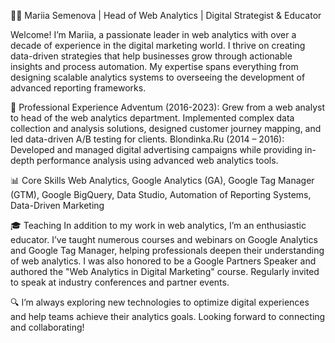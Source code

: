 <!--
**SemenovaMaria/SemenovaMaria** is a ✨ _special_ ✨ repository because its `README.md` (this file) appears on your GitHub profile.

Here are some ideas to get you started:

- 🔭 I’m currently working on ...
- 🌱 I’m currently learning ...
- 👯 I’m looking to collaborate on ...
- 🤔 I’m looking for help with ...
- 💬 Ask me about ...
- 📫 How to reach me: ...
- 😄 Pronouns: ...
- ⚡ Fun fact: ...
-->
👩‍💻 Mariia Semenova | Head of Web Analytics | Digital Strategist & Educator

Welcome! I’m Mariia, a passionate leader in web analytics with over a decade of experience in the digital marketing world. I thrive on creating data-driven strategies that help businesses grow through actionable insights and process automation. My expertise spans everything from designing scalable analytics systems to overseeing the development of advanced reporting frameworks.

🚀 Professional Experience 
Adventum (2016-2023): Grew from a web analyst to head of the web analytics department. Implemented complex data collection and analysis solutions, designed customer journey mapping, and led data-driven A/B testing for clients.
Blondinka.Ru (2014 – 2016): Developed and managed digital advertising campaigns while providing in-depth performance analysis using advanced web analytics tools.

📊 Core Skills 
Web Analytics, Google Analytics (GA), Google Tag Manager (GTM), Google BigQuery, Data Studio, Automation of Reporting Systems, Data-Driven Marketing

🎓 Teaching
In addition to my work in web analytics, I’m an enthusiastic educator. I’ve taught numerous courses and webinars on Google Analytics and Google Tag Manager, helping professionals deepen their understanding of web analytics. I was also honored to be a Google Partners Speaker and authored the "Web Analytics in Digital Marketing" course. Regularly invited to speak at industry conferences and partner events.

🔍 I’m always exploring new technologies to optimize digital experiences and help teams achieve their analytics goals. Looking forward to connecting and collaborating!
